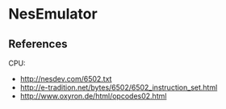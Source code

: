 # NesEmulator

## References 
CPU:
* http://nesdev.com/6502.txt
* http://e-tradition.net/bytes/6502/6502_instruction_set.html
* http://www.oxyron.de/html/opcodes02.html
